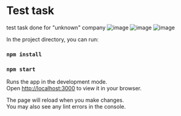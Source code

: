 # Test task
test task done for "unknown" company
![image](https://github.com/Klalexdermyn/test-app/assets/49567522/bd1e5c1c-926d-427b-b23f-d5cbef77bef2)
![image](https://github.com/Klalexdermyn/test-app/assets/49567522/dc1b2f81-3554-491e-a133-6344b77f5d53)
![image](https://github.com/Klalexdermyn/test-app/assets/49567522/bd9e0892-a4f7-416b-a5d4-57717a694548)

In the project directory, you can run:
### `npm install`
### `npm start`

Runs the app in the development mode.\
Open [http://localhost:3000](http://localhost:3000) to view it in your browser.

The page will reload when you make changes.\
You may also see any lint errors in the console.

